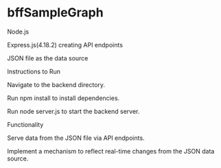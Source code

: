 # bffSampleGraph
 
Node.js 

Express.js(4.18.2) creating API endpoints

JSON file as the data source

Instructions to Run

Navigate to the backend directory.

Run npm install to install dependencies.

Run node server.js to start the backend server.

Functionality

Serve data from the JSON file via API endpoints.

Implement a mechanism to reflect real-time changes from the JSON data source.
